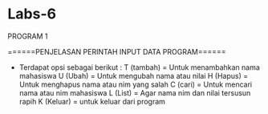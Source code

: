 # Labs-6
PROGRAM 1

======PENJELASAN PERINTAH INPUT DATA PROGRAM======

- Terdapat opsi sebagai berikut : T (tambah) = Untuk menambahkan nama mahasiswa
				  U (Ubah)   = Untuk mengubah nama atau nilai
				  H (Hapus)  = Untuk menghapus nama atau nim yang salah
				  C (cari)   = Untuk mencari nama atau nim mahasiswa
				  L (List)   = Agar nama nim dan nilai tersusun rapih
				  K (Keluar) = untuk keluar dari program



